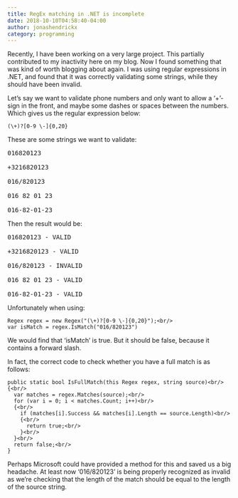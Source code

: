 ```yaml
---
title: RegEx matching in .NET is incomplete
date: 2018-10-10T04:58:40-04:00
author: jonashendrickx
category: programming
---
```

Recently, I have been working on a very large project. This partially contributed to my inactivity here on my blog. Now I found something that was kind of worth blogging about again. I was using regular expressions in .NET, and found that it was correctly validating some strings, while they should have been invalid.

Let&#8217;s say we want to validate phone numbers and only want to allow a &#8216;+&#8217;-sign in the front, and maybe some dashes or spaces between the numbers. Which gives us the regular expression below:

    (\+)?[0-9 \-]{0,20}

These are some strings we want to validate:

<pre>016820123

+3216820123

016/820123

016 82 01 23

016-82-01-23</pre>

Then the result would be:

<pre>016820123 - VALID

+3216820123 - VALID

016/820123 - INVALID

016 82 01 23 - VALID

016-82-01-23 - VALID</pre>

Unfortunately when using:

    Regex regex = new Regex("(\+)?[0-9 \-]{0,20}");<br/>
    var isMatch = regex.IsMatch("016/820123")

We would find that &#8216;isMatch&#8217; is true. But it should be false, because it contains a forward slash.

In fact, the correct code to check whether you have a full match is as follows:

    public static bool IsFullMatch(this Regex regex, string source)<br/>
    {<br/>
      var matches = regex.Matches(source);<br/>
      for (var i = 0; i < matches.Count; i++)<br/>
      {<br/>
        if (matches[i].Success && matches[i].Length == source.Length)<br/>
        {<br/>
          return true;<br/>
        }<br/>
      }<br/>
      return false;<br/>
    }

Perhaps Microsoft could have provided a method for this and saved us a big headache. At least now &#8216;016/820123&#8217; is being properly recognized as invalid as we&#8217;re checking that the length of the match should be equal to the length of the source string.